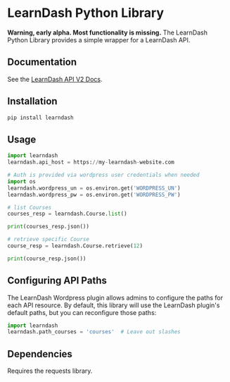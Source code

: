 # LearnDash Python Library

**Warning, early alpha. Most functionality is missing.** The LearnDash Python Library provides a simple wrapper for a LearnDash API.

## Documentation

See the [LearnDash API V2 Docs](https://developers.learndash.com/rest-api/v2/).

## Installation

```bash
pip install learndash
```

## Usage

```python
import learndash
learndash.api_host = https://my-learndash-website.com

# Auth is provided via wordpress user credentials when needed
import os
learndash.wordpress_un = os.environ.get('WORDPRESS_UN')
learndash.wordpress_pw = os.environ.get('WORDPRESS_PW')

# list Courses
courses_resp = learndash.Course.list()

print(courses_resp.json())

# retrieve specific Course
course_resp = learndash.Course.retrieve(12)

print(course_resp.json())
```

## Configuring API Paths

The LearnDash Wordpress plugin allows admins to configure the paths for each API resource. By default, this library will use the LearnDash plugin's default paths, but you can reconfigure those paths:

```python
import learndash
learndash.path_courses = 'courses'  # Leave out slashes
```

## Dependencies

Requires the requests library.
